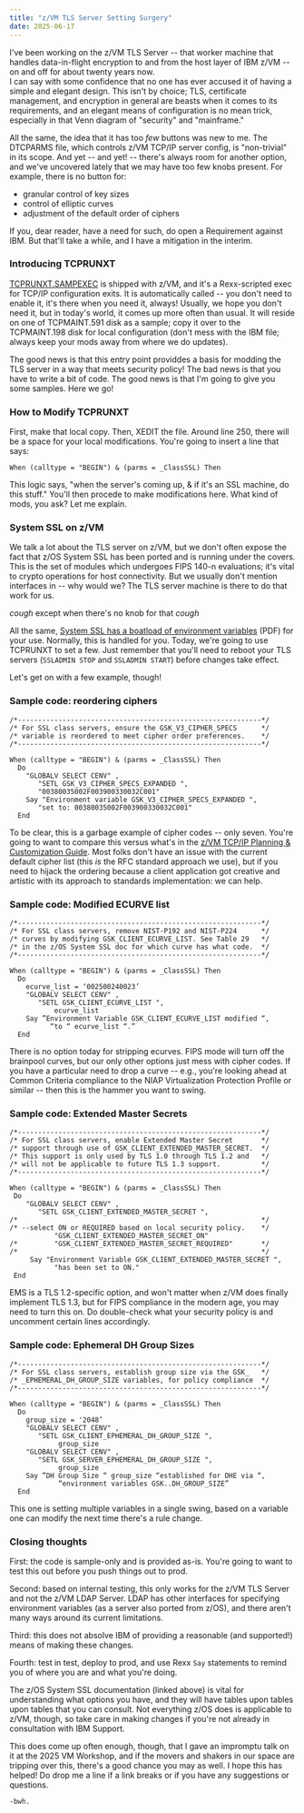 ```yaml
---
title: "z/VM TLS Server Setting Surgery"
date: 2025-06-17
---
```


I've been working on the z/VM TLS Server -- that worker machine that handles data-in-flight encryption to and from the host layer of IBM z/VM -- on and off for about twenty years now.  
I can say with some confidence that no one has ever accused it of having a simple and elegant design.  This isn't by choice; TLS, certificate management, and encryption
in general are beasts when it comes to its requirements, and an elegant means of configuration is no mean trick, especially in that Venn diagram of
"security" and "mainframe."

All the same, the idea that it has too _few_ buttons was new to me. The DTCPARMS file, which controls z/VM TCP/IP server config, is "non-trivial" in its scope. And yet -- and yet! --
there's always room for another option, and we've uncovered lately that we may have too few knobs present. For example, there is no button for:

* granular control of key sizes
* control of elliptic curves
* adjustment of the default order of ciphers

If you, dear reader, have a need for such, do open a Requirement against IBM. But that'll take a while, and I have a mitigation in the interim.

### Introducing TCPRUNXT

[TCPRUNXT.SAMPEXEC](https://www.ibm.com/docs/en/zvm/7.4?topic=exit-global-profile-sample) is shipped with z/VM, and it's a Rexx-scripted exec for TCP/IP configuration exits.
It is automatically called -- you don't need to enable it, it's there when you need it, always!  Usually, we hope you don't need it, but in today's world, it comes up 
more often than usual.  It will reside on one of TCPMAINT.591 disk as a sample; copy it over to the TCPMAINT.198 disk for local configuration (don't mess with the IBM 
file; always keep your mods away from where we do updates).

The good news is that this entry point providdes a basis for modding the TLS server in a way that meets security policy!  The bad news is that you have to write a bit of code.
The good news is that I'm going to give you some samples.  Here we go!

### How to Modify TCPRUNXT

First, make that local copy.  Then, XEDIT the file.  Around line 250, there will be a space for your local modifications.  You're going to insert a line that says:

`When (calltype = "BEGIN") & (parms = _ClassSSL) Then`

This logic says, "when the server's coming up, & if it's an SSL machine, do this stuff."  You'll then procede to make modifications here.  What kind of mods, you ask?  Let me explain.

### System SSL on z/VM

We talk a lot about the TLS server on z/VM, but we don't often expose the fact that z/OS System SSL has been ported and is running under the covers.  This is the set of modules 
which undergoes FIPS 140-n evaluations; it's vital to crypto operations for host connectivity.  But we usually don't mention interfaces in -- why would we?  The TLS server machine
is there to do that work for us.  

_cough_ except when there's no knob for that _cough_

All the same, [System SSL has a boatload of environment variables](https://www.ibm.com/docs/en/SSLTBW_3.1.0/pdf/gska100_v3r1.pdf) (PDF) for your use. Normally, this is handled for you.
Today, we're going to use TCPRUNXT to set a few.  Just remember that you'll need to reboot your TLS servers (`SSLADMIN STOP` and `SSLADMIN START`) before changes take effect.

Let's get on with a few example, though!

### Sample code: reordering ciphers

```
/*------------------------------------------------------------*/ 
/* For SSL class servers, ensure the GSK_V3_CIPHER_SPECS      */ 
/* variable is reordered to meet cipher order preferences.    */ 
/*------------------------------------------------------------*/

When (calltype = "BEGIN") & (parms = _ClassSSL) Then          
  Do                                                          
    "GLOBALV SELECT CENV" ,                                   
       "SETL GSK_V3_CIPHER_SPECS_EXPANDED ",                  
       "00380035002F003900330032C001"                         
    Say "Environment variable GSK_V3_CIPHER_SPECS_EXPANDED ", 
       "set to: 00380035002F003900330032C001"                 
  End 
```

To be clear, this is a garbage example of cipher codes -- only seven. You're going to want to compare this versus what's in the [z/VM TCP/IP Planning & Customization Guide](https://www.ibm.com/docs/en/zvm/7.4?topic=pool-vmssl-command-syntax).  Most folks don't have an
issue with the current default cipher list (this _is_ the RFC standard approach we use), but if you need to hijack the ordering because a client application got creative and artistic with its
approach to standards implementation: we can help.

### Sample code: Modified ECURVE list

```
/*------------------------------------------------------------*/ 
/* For SSL class servers, remove NIST-P192 and NIST-P224      */ 
/* curves by modifying GSK_CLIENT_ECURVE_LIST. See Table 29   */
/* in the z/OS System SSL doc for which curve has what code.  */ 
/*------------------------------------------------------------*/

When (calltype = "BEGIN") & (parms = _ClassSSL) Then          
  Do                                                          
    ecurve_list = ‘002500240023’
    "GLOBALV SELECT CENV" ,                                   
       "SETL GSK_CLIENT_ECURVE_LIST ",                  
	       ecurve_list
    Say ”Environment Variable GSK_CLIENT_ECURVE_LIST modified “,
	      “to “ ecurve_list “.”
  End
```

There is no option today for stripping ecurves.  FIPS mode will turn off the brainpool curves, but our only other options just mess with cipher codes. If you have a particular
need to drop a curve -- e.g., you're looking ahead at Common Criteria compliance to the NIAP Virtualization Protection Profile or similar -- then this is the hammer
you want to swing.

### Sample code:  Extended Master Secrets

```
/*------------------------------------------------------------*/ 
/* For SSL class servers, enable Extended Master Secret       */
/* support through use of GSK_CLIENT_EXTENDED_MASTER_SECRET.  */
/* This support is only used by TLS 1.0 through TLS 1.2 and   */
/* will not be applicable to future TLS 1.3 support.          */
/*------------------------------------------------------------*/ 
 
When (calltype = "BEGIN") & (parms = _ClassSSL) Then         
 Do                                                         
    "GLOBALV SELECT CENV" ,                                  
       "SETL GSK_CLIENT_EXTENDED_MASTER_SECRET ",              
/*                                                            */ 
/* --select ON or REQUIRED based on local security policy.    */ 
           "GSK_CLIENT_EXTENDED_MASTER_SECRET_ON"
/*         "GSK_CLIENT_EXTENDED_MASTER_SECRET_REQUIRED"       */
/*                                                            */
     Say "Environment Variable GSK_CLIENT_EXTENDED_MASTER_SECRET ",
           "has been set to ON."
 End
```

EMS is a TLS 1.2-specific option, and won't matter when z/VM does finally implement TLS 1.3, but for FIPS compliance in the modern age, 
you may need to turn this on.  Do double-check what your security policy is and uncomment certain lines accordingly.

### Sample code:  Ephemeral DH Group Sizes

```
/*------------------------------------------------------------*/ 
/* For SSL class servers, establish group size via the GSK_   */ 
/* _EPHEMERAL_DH_GROUP_SIZE variables, for policy compliance  */ 
/*------------------------------------------------------------*/

When (calltype = "BEGIN") & (parms = _ClassSSL) Then          
  Do                                                          
    group_size = '2048’
    "GLOBALV SELECT CENV" ,                                   
       "SETL GSK_CLIENT_EPHEMERAL_DH_GROUP_SIZE ",                  
	        group_size     
    "GLOBALV SELECT CENV" ,                                   
       "SETL GSK_SERVER_EPHEMERAL_DH_GROUP_SIZE ",                  
	        group_size                                             
    Say ”DH Group Size “ group_size “established for DHE via “,
	        “environment variables GSK..DH_GROUP_SIZE”    
  End
```

This one is setting multiple variables in a single swing, based on a variable one can modify the next time there's a rule change.

### Closing thoughts

First: the code is sample-only and is provided as-is. You're going to want to test this out before you push things out to prod.

Second: based on internal testing, this only works for the z/VM TLS Server and not the z/VM LDAP Server.  LDAP has other interfaces for specifying 
environment variables (as a server also ported from z/OS), and there aren't many ways around its current limitations.

Third: this does not absolve IBM of providing a reasonable (and supported!) means of making these changes.

Fourth: test in test, deploy to prod, and use Rexx `Say` statements to remind you of where you are and what you're doing.

The z/OS System SSL documentation (linked above) is vital for understanding what options you have, and they will have tables upon
tables upon tables that you can consult.  Not everything z/OS does is applicable to z/VM, though, so take care in making changes
if you're not already in consultation with IBM Support.

This does come up often enough, though, that I gave an impromptu talk on it at the 2025 VM Workshop, and if the movers and
shakers in our space are tripping over this, there's a good chance you may as well. I hope this has helped!  Do drop me a line
if a link breaks or if you have any suggestions or questions.

`-bwh.`
